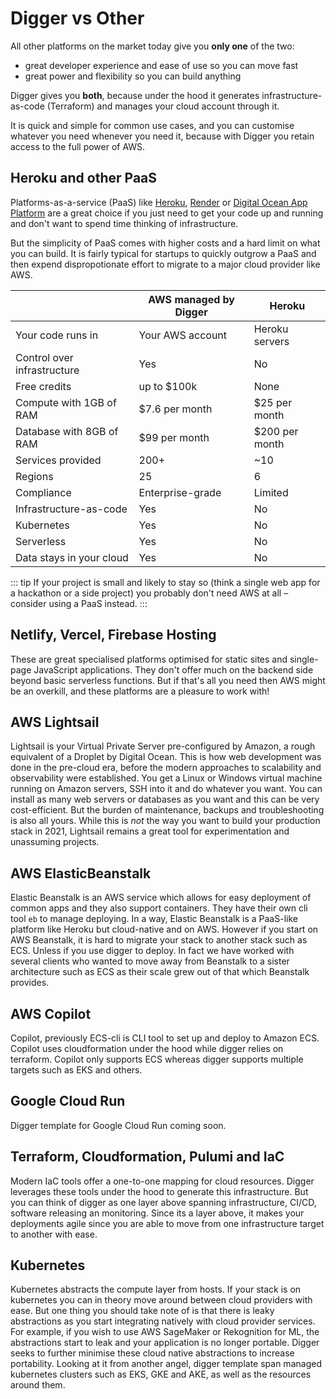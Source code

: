 # Digger vs Other

All other platforms on the market today give you **only one** of the two:

- great developer experience and ease of use so you can move fast
- great power and flexibility so you can build anything

Digger gives you **both**, because under the hood it generates infrastructure-as-code (Terraform) and manages your cloud account through it.

It is quick and simple for common use cases, and you can customise whatever you need whenever you need it, because with Digger you retain access to the full power of AWS.

## Heroku and other PaaS
Platforms-as-a-service (PaaS) like [Heroku](https://heroku.com), [Render](https://render.com) or [Digital Ocean App Platform](https://www.digitalocean.com/products/app-platform) are a great choice if you just need to get your code up and running and don't want to spend time thinking of infrastructure.

But the simplicity of PaaS comes with higher costs and a hard limit on what you can build. It is fairly typical for startups to quickly outgrow a PaaS and then expend dispropotionate effort to migrate to a major cloud provider like AWS.

|                             | AWS managed by Digger   | Heroku            |
| --------------------------- | ----------------------- | ----------------- |
| Your code runs in           | Your AWS account        | Heroku servers    |
| Control over infrastructure | Yes                     | No                |
| Free credits                | up to $100k             | None              |
| Compute with 1GB of RAM     | $7.6 per month          | $25 per month     |
| Database with 8GB of RAM    | $99 per month           | $200 per month    |
| Services provided           | 200+                    | ~10               |
| Regions                     | 25                      | 6                 |
| Compliance                  | Enterprise-grade        | Limited           |
| Infrastructure-as-code      | Yes                     | No                |
| Kubernetes                  | Yes                     | No                |
| Serverless                  | Yes                     | No                |
| Data stays in your cloud    | Yes                     | No                |

::: tip
If your project is small and likely to stay so (think a single web app for a hackathon or a side project) you probably don't need AWS at all – consider using a PaaS instead.
:::

## Netlify, Vercel, Firebase Hosting 
These are great specialised platforms optimised for static sites and single-page JavaScript applications.
They don't offer much on the backend side beyond basic serverless functions.
But if that's all you need then AWS might be an overkill, and these platforms are a pleasure to work with!

## AWS Lightsail
Lightsail is your Virtual Private Server pre-configured by Amazon, a rough equivalent of a Droplet by Digital Ocean. This is how web development was done in the pre-cloud era, before the modern approaches to scalability and observability were established. You get a Linux or Windows virtual machine running on Amazon servers, SSH into it and do whatever you want. You can install as many web servers or databases as you want and this can be very cost-efficient. But the burden of maintenance, backups and troubleshooting is also all yours. While this is *not* the way you want to build your production stack in 2021, Lightsail remains a great tool for experimentation and unassuming projects.  


## AWS ElasticBeanstalk
Elastic Beanstalk is an AWS service which allows for easy deployment of common apps and they also support containers. They have their own cli tool `eb` to manage deploying. In a way, Elastic Beanstalk is a PaaS-like platform like Heroku but cloud-native and on AWS. However if you start on AWS Beanstalk, it is hard to migrate your stack to another stack such as ECS. Unless if you use digger to deploy. In fact we have worked with several clients who wanted to move away from Beanstalk to a sister architecture such as ECS as their scale grew out of that which Beanstalk provides.

## AWS Copilot
Copilot, previously ECS-cli is CLI tool to set up and deploy to Amazon ECS. Copilot uses cloudformation under the hood while digger relies on terraform. Copilot only supports ECS whereas digger supports multiple targets such as EKS and others.

## Google Cloud Run
Digger template for Google Cloud Run coming soon.

## Terraform, Cloudformation, Pulumi and IaC
Modern IaC tools offer a one-to-one mapping for cloud resources. Digger leverages these tools under the hood to generate this infrastructure. But you can think of digger as one layer above spanning infrastructure, CI/CD, software releasing an monitoring. Since its a layer above, it makes your deployments agile since you are able to move from one infrastructure target to another with ease.

## Kubernetes
Kubernetes abstracts the compute layer from hosts. If your stack is on kubernetes you can in theory move around between cloud providers with ease. But one thing you should take note of is that there is leaky abstractions as you start integrating natively with cloud provider services. For example, if you wish to use AWS SageMaker or Rekognition for ML, the abstractions start to leak and your application is no longer portable. Digger seeks to further minimise these cloud native abstractions to increase portability. Looking at it from another angel, digger template span managed kubernetes clusters such as EKS, GKE and AKE, as well as the resources around them.
